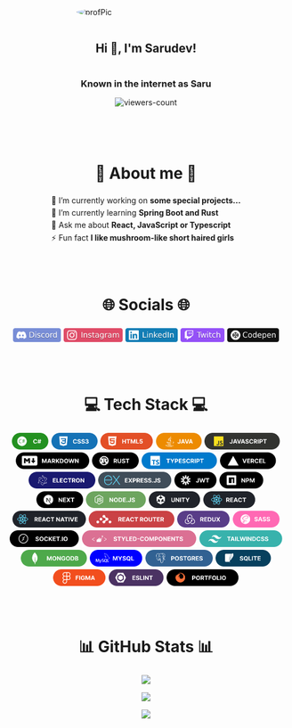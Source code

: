 <section class="presentation">
  <img class="profPic" alt="profPic" src="https://avatars.githubusercontent.com/u/85695563" />
  <h2>Hi 👋, I'm Sarudev!</h2>
  <h3>Known in the internet as Saru</h2>
  <img class="viewers-count" alt="viewers-count" src="https://visitcount.itsvg.in/api?id=Sarudev&icon=2&color=0" />
</section>

<section class="about-me">
  <h1 class="title">💫 About me 💫</h1>
  <div class="ul-container">
    <ul> 
      <li>🔭 I’m currently working on <b>some special projects...</b></li>
      <li>🌱 I’m currently learning <b>Spring Boot and Rust</b></li>
      <li>💬 Ask me about <b>React, JavaScript or Typescript</b></li>
      <li>⚡ Fun fact <b>I like mushroom-like short haired girls</b></li>
    </ul>
  </div>
</section>

<section class="socials">
  <h1 class="title">🌐 Socials 🌐</h1>
  <div class="ul-container">
    <ul>
      <li>
        <a href="https://discord.gg/3QZjuX9M">
          <img alt="discord" class="contact" src="./assets/discord.svg" />
        </a>
      </li>
      <li>
        <a href="https://instagram.com/topsaru.dev">
          <img alt="instagram" class="contact" src="./assets/instagram.svg" />
        </a>
      </li>
      <li>
        <a href="https://linkedin.com/in/josé-coria-a54948246">
          <img alt="linkedin" class="contact" src="./assets/linkedin.svg" />
        </a>
      </li>
      <li>
        <a href="https://twitch.tv/sarudev">
          <img alt="twitch" class="contact" src="./assets/twitch.svg" />
        </a>
      </li>
      <li>
        <a href="https://codepen.io/sarudev">
          <img alt="codepen" class="contact" src="./assets/codepen.svg" />
        </a>
      </li>
    </ul>
  </div>
</section>

<section class="tech-stack">
  <h1 class="title">💻 Tech Stack 💻</h1>
  <div class="tech-container">
    <img alt="csharp" class="chip" src="./assets/csharp.svg" />
    <img alt="css" class="chip" src="./assets/css.svg" />
    <img alt="html" class="chip" src="./assets/html.svg" />
    <img alt="java" class="chip" src="./assets/java.svg" />
    <img alt="javascript" class="chip" src="./assets/javascript.svg" />
    <img alt="markdown" class="chip" src="./assets/markdown.svg" />
    <img alt="rust" class="chip" src="./assets/rust.svg" />
    <img alt="typescript" class="chip" src="./assets/typescript.svg" />
    <img alt="vercel" class="chip" src="./assets/vercel.svg" />
    <img alt="electron" class="chip" src="./assets/electron.svg" />
    <img alt="expressjs" class="chip" src="./assets/expressjs.svg" />
    <img alt="jwt" class="chip" src="./assets/jwt.svg" />
    <img alt="npm" class="chip" src="./assets/npm.svg" />
    <img alt="next" class="chip" src="./assets/next.svg" />
    <img alt="node" class="chip" src="./assets/node.svg" />
    <img alt="unity" class="chip" src="./assets/unity.svg" />
    <img alt="react" class="chip" src="./assets/react.svg" />
    <img alt="react-native" class="chip" src="./assets/react-native.svg" />
    <img alt="react-router" class="chip" src="./assets/react-router.svg" />
    <img alt="redux" class="chip" src="./assets/redux.svg" />
    <img alt="sass" class="chip" src="./assets/sass.svg" />
    <img alt="socket.io" class="chip" src="./assets/socket.io.svg" />
    <img alt="styled-components" class="chip" src="./assets/styled-components.svg" />
    <img alt="tailwind" class="chip" src="./assets/tailwind.svg" />
    <img alt="mongodb" class="chip" src="./assets/mongodb.svg" />
    <img alt="mysql" class="chip" src="./assets/mysql.svg" />
    <img alt="postgresql" class="chip" src="./assets/postgresql.svg" />
    <img alt="sqlite" class="chip" src="./assets/sqlite.svg" />
    <img alt="figma" class="chip" src="./assets/figma.svg" />
    <img alt="eslint" class="chip" src="./assets/eslint.svg" />
    <img alt="portfolio" class="chip" src="./assets/portfolio.svg" />
  </div>
</section>

<section class="stats">
  <h1 class="title">📊 GitHub Stats 📊</h1>
  <div class="container">
    <img src="https://github-readme-stats.vercel.app/api?username=Sarudev&theme=dark&hide_border=false&include_all_commits=true&count_private=true" />
    <img src="https://github-readme-streak-stats.herokuapp.com/?user=Sarudev&theme=dark&hide_border=false" />
    <img src="https://github-readme-stats.vercel.app/api/top-langs/?username=Sarudev&theme=dark&hide_border=false&include_all_commits=true&count_private=true&layout=compact" />
  </div>
</section>

<style>
  section {
    display: flex;
    flex-direction: column;
    margin-bottom: 50px;
  }

  .presentation {
    align-items: center;
  }

  .presentation .profPic {
    border-radius: 50%;
    width: 250px;
    margin-bottom: 15px;
  }

  .presentation h3 {
    margin-bottom: 15px;
  }

  .presentation .viewers-count {
    height: 30px;
  }

  .title {
    text-align: center;
    font-size: 2em;
    font-weight: bold;
  }

  .ul-container {
    display: flex;
    justify-content: center;
  }

  .ul-container ul {
    width: fit-content;
    display: flex;
    list-style: none;
    margin: 0;
    padding: 0;
    gap: 5px;
  }

  .about-me .ul-container ul {
    flex-direction: column;
  }
  
  .socials .ul-container ul {
    justify-content: center;
    flex-wrap: wrap;
  }

  .contact {
    height: 25px;
  }

  .tech-stack .tech-container {
    display: flex;
    flex-wrap: wrap;
    gap: 5px;
    align-items: center;
    justify-content: center;
  }

  .chip {
    height: 30px;
  }

  .stats .container {
    display: flex;
    flex-direction: column;
    align-items: center;
    gap: 15px;
  }
</style>
